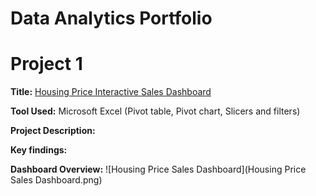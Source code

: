 # Data Analytics Portfolio
# Project 1

**Title:** [Housing Price Interactive Sales Dashboard](https://github.com/Jamesdonuch/Jamesdonuch.github.io/blob/main/Homes%20for%20Sale%20and%20Real%20Estate.xlsx)

**Tool Used:** Microsoft Excel (Pivot table, Pivot chart, Slicers and filters)

**Project Description:**

**Key findings:**

**Dashboard Overview:**
![Housing Price Sales Dashboard](Housing Price Sales Dashboard.png)
